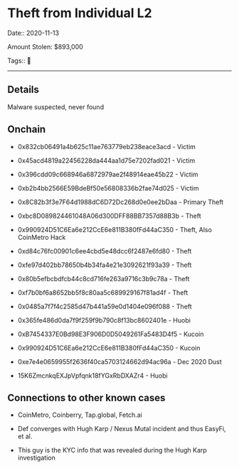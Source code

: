 # Theft from Individual L2

Date:: 2020-11-13

Amount Stolen: $893,000

Tags:: 🔑

---

## Details

Malware suspected, never found


## Onchain

- 0x832cb06491a4b625c11ae763779eb238eace3acd - Victim 

- 0x45acd4819a22456228da444aa1d75e7202fad021 - Victim 

- 0x396cdd09c668946a6872979ae2f48914eae45b22 - Victim 

- 0xb2b4bb2566E59BdeBf50e56808336b2fae74d025 - Victim 

- 0x8C82b3f3e7F64d1988dC6D72Dc268d0e0ee2bDaa - Primary Theft 

- 0xbc8D089824461048A06d300DFF88BB7357d88B3b - Theft 

- 0x990924D51C6Ea6e212CcE6e811B380fFd44aC350 - Theft, Also CoinMetro Hack

- 0xd84c76fc00901c6ee4cbd5e48dcc6f2487e6fd80 - Theft
- 0xfe97d402bb78650b4b34fa4e21e3092621f93a39 - Theft
- 0x80b5efbcbdfcb44c8cd716fe263a9716c3b9c78a - Theft
- 0xf7b0bf6a8652bb5f8c80aa5c689929167f81ad4f - Theft
- 0x0485a7f7f4c2585d47b441a59e0d1404e096f088 - Theft

- 0x365fe486d0da7f9f259f9b790c8f13bc8602401e - Huobi 

- 0xB7454337E0Bd98E3F906D0D5049261Fa5483D4f5 - Kucoin 

- 0x990924D51C6Ea6e212CcE6e811B380fFd44aC350 - Kucoin 

- 0xe7e4e0659955f2636f40ca5703124662d94ac96a - Dec 2020 Dust

- 15K6ZmcnkqEXJpVpfqnk18fYGxRbDXAZr4 - Huobi



## Connections to other known cases

- CoinMetro, Coinberry, Tap.global, Fetch.ai

- Def converges with Hugh Karp / Nexus Mutal incident and thus EasyFi, et al.

- This guy is the KYC info that was revealed during the Hugh Karp investigation
